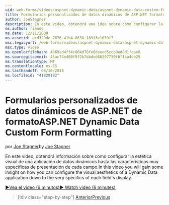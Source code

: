```yaml
---
uid: web-forms/videos/aspnet-dynamic-data/aspnet-dynamic-data-custom-form-formatting
title: Formularios personalizados de datos dinámicos de ASP.NET formato | Microsoft Docs
author: JoeStagner
description: En este vídeo, obtendrá una idea sobre cómo configurar la estética visual de una aplicación de datos dinámicos hasta las características muy específicas de cada campo...
ms.author: riande
ms.date: 12/11/2008
ms.assetid: acd329de-7676-41b4-8638-189f3e1039f7
msc.legacyurl: /web-forms/videos/aspnet-dynamic-data/aspnet-dynamic-data-custom-form-formatting
msc.type: video
ms.openlocfilehash: 4969ad4ff4c804d78fe6deeed5ccb9ed8d1faae8
ms.sourcegitcommit: 45ac74e400f9f2b7dbded66297730f6f14a4eb25
ms.translationtype: MT
ms.contentlocale: es-ES
ms.lasthandoff: 08/16/2018
ms.locfileid: "41829182"
---
```

<a name="aspnet-dynamic-data-custom-form-formatting"></a><span data-ttu-id="ddc92-103">Formularios personalizados de datos dinámicos de ASP.NET de formato</span><span class="sxs-lookup"><span data-stu-id="ddc92-103">ASP.NET Dynamic Data Custom Form Formatting</span></span>
====================
<span data-ttu-id="ddc92-104">por [Joe Stagner](https://github.com/JoeStagner)</span><span class="sxs-lookup"><span data-stu-id="ddc92-104">by [Joe Stagner](https://github.com/JoeStagner)</span></span>

<span data-ttu-id="ddc92-105">En este vídeo, obtendrá información sobre cómo configurar la estética visual de una aplicación de datos dinámicos hasta las características muy específicas de presentación de cada campo.</span><span class="sxs-lookup"><span data-stu-id="ddc92-105">In this video you will gain some insight on how you can configure the visual aesthetics of a Dynamic Data application down to the very specifics of each field's display.</span></span>

[<span data-ttu-id="ddc92-106">&#9654;Vea el vídeo (6 minutos)</span><span class="sxs-lookup"><span data-stu-id="ddc92-106">&#9654; Watch video (6 minutes)</span></span>](https://channel9.msdn.com/Blogs/ASP-NET-Site-Videos/aspnet-dynamic-data-custom-form-formatting)

> [!div class="step-by-step"]
> [<span data-ttu-id="ddc92-107">Anterior</span><span class="sxs-lookup"><span data-stu-id="ddc92-107">Previous</span></span>](how-to-create-table-specific-custom-forms-in-an-aspnet-dynamic-data-application.md)
